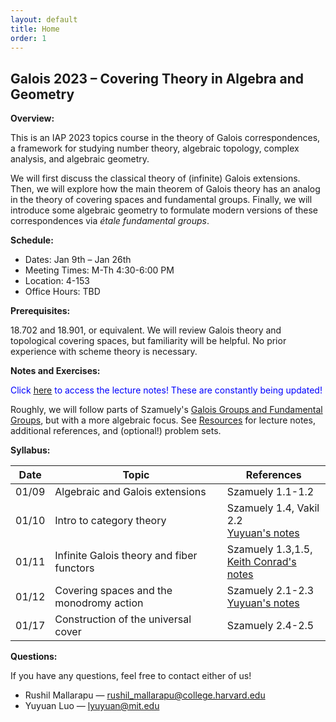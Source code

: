 ```yaml
---
layout: default
title: Home
order: 1
---
```

<script type="text/javascript"
src="https://cdn.mathjax.org/mathjax/latest/MathJax.js?config=TeX-AMS-MML_HTMLorMML">
</script>

## Galois 2023 – Covering Theory in Algebra and Geometry

<b>Overview:</b>

This is an IAP 2023 topics course in the theory of Galois correspondences, a framework for studying number theory, algebraic topology, complex analysis, and algebraic geometry.

<!-- <span style="color:blue">We're currently organizing everything! Click [<u>here</u>](interest.html) to RSVP for more information!</span> -->

We will first discuss the classical theory of (infinite) Galois extensions. Then, we will explore how the main theorem of Galois theory has an analog in the theory of covering spaces and fundamental groups. Finally, we will introduce some algebraic geometry to formulate modern versions of these correspondences via *étale fundamental groups*.


<b>Schedule:</b>

- Dates: Jan 9th – Jan 26th
- Meeting Times: M-Th 4:30-6:00 PM
- Location: 4-153
- Office Hours: TBD

<b>Prerequisites:</b>

18.702 and 18.901, or equivalent. We will review Galois theory and topological covering spaces, but familiarity will be helpful. No prior experience with scheme theory is necessary.

<b>Notes and Exercises:</b>

<span style="color:blue">Click [<u>here</u>](https://www.overleaf.com/read/fphsygbcmfkr) to access the lecture notes! These are constantly being updated!</span>

Roughly, we will follow parts of Szamuely's [Galois Groups and Fundamental Groups](https://doi.org/10.1017/CBO9780511627064), but with a more algebraic focus. See [<u>Resources</u>](resources.html) for lecture notes, additional references, and (optional!) problem sets.

<b>Syllabus:</b>

| Date | Topic | References |
| ---- | ----- | ---------- |
| 01/09 | Algebraic and Galois extensions | Szamuely 1.1-1.2 |
| 01/10 | Intro to category theory | Szamuely 1.4, Vakil 2.2 <br /> [Yuyuan's notes](assets/notes/lecture2.pdf) |
| 01/11 | Infinite Galois theory and fiber functors | Szamuely 1.3,1.5, <br /> [Keith Conrad's notes](https://ctnt-summer.math.uconn.edu/wp-content/uploads/sites/1632/2020/06/CTNT-InfGaloisTheory.pdf) | 
| 01/12 | Covering spaces and the monodromy action | Szamuely 2.1-2.3 <br /> [Yuyuan's notes](assets/notes/lecture4.pdf) |
| 01/17 | Construction of the universal cover | Szamuely 2.4-2.5 |
 
<b>Questions:</b>

If you have any questions, feel free to contact either of us!

* Rushil Mallarapu — [rushil_mallarapu@college.harvard.edu](mailto:rushil_mallarapu@college.harvard.edu)
* Yuyuan Luo — [lyuyuan@mit.edu](mailto:lyuyuan@mit.edu)


